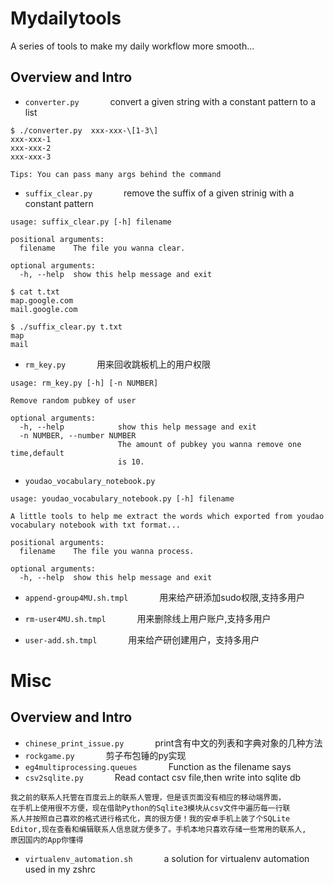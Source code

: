 # Mydailytools
A series of tools to make my daily workflow more smooth...  

## Overview and Intro
- `converter.py` &emsp;&emsp;&emsp; convert a given string with a constant pattern to a list
```
$ ./converter.py  xxx-xxx-\[1-3\]
xxx-xxx-1
xxx-xxx-2
xxx-xxx-3  

Tips: You can pass many args behind the command
```  

- `suffix_clear.py` &emsp;&emsp;&emsp; remove the suffix of a given strinig with a constant pattern
```
usage: suffix_clear.py [-h] filename

positional arguments:
  filename    The file you wanna clear.

optional arguments:
  -h, --help  show this help message and exit

$ cat t.txt
map.google.com
mail.google.com

$ ./suffix_clear.py t.txt
map
mail
```  

- `rm_key.py` &emsp;&emsp;&emsp; 用来回收跳板机上的用户权限  
```
usage: rm_key.py [-h] [-n NUMBER]

Remove random pubkey of user

optional arguments:
  -h, --help            show this help message and exit
  -n NUMBER, --number NUMBER
                        The amount of pubkey you wanna remove one time,default
                        is 10.
```

- `youdao_vocabulary_notebook.py`
```
usage: youdao_vocabulary_notebook.py [-h] filename

A little tools to help me extract the words which exported from youdao
vocabulary notebook with txt format...

positional arguments:
  filename    The file you wanna process.

optional arguments:
  -h, --help  show this help message and exit
```

- `append-group4MU.sh.tmpl` &emsp;&emsp;&emsp; 用来给产研添加sudo权限,支持多用户  

- `rm-user4MU.sh.tmpl` &emsp;&emsp;&emsp; 用来删除线上用户账户,支持多用户  

- `user-add.sh.tmpl` &emsp;&emsp;&emsp; 用来给产研创建用户，支持多用户         

# Misc

## Overview and Intro
- `chinese_print_issue.py` &emsp;&emsp;&emsp; print含有中文的列表和字典对象的几种方法
- `rockgame.py` &emsp;&emsp;&emsp; 剪子布包锤的py实现
- `eg4multiprocessing.queues` &emsp;&emsp;&emsp; Function as the filename says
- `csv2sqlite.py` &emsp;&emsp;&emsp; Read contact csv file,then write into sqlite db
```
我之前的联系人托管在百度云上的联系人管理，但是该页面没有相应的移动端界面，
在手机上使用很不方便，现在借助Python的Sqlite3模块从csv文件中遍历每一行联
系人并按照自己喜欢的格式进行格式化，真的很方便！我的安卓手机上装了个SQLite
Editor,现在查看和编辑联系人信息就方便多了。手机本地只喜欢存储一些常用的联系人,  
原因国内的App你懂得
```
- `virtualenv_automation.sh` &emsp;&emsp;&emsp; a solution for virtualenv automation used in
my zshrc  

